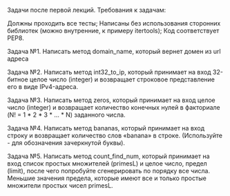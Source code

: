 Задачи после первой лекций. Требования к задачам:

Должны проходить все тесты;
Написаны без использования сторонних библиотек (можно внутренние, к примеру itertools);
Код соответствует PEP8.

Задача №1.
Написать метод domain_name, который вернет домен из url адреса

Задача №2.
Написать метод int32_to_ip, который принимает на вход 32-битное целое число
(integer) и возвращает строковое представление его в виде IPv4-адреса.

Задача №3.
Написать метод zeros, который принимает на вход целое число (integer) и
возвращает количество конечных нулей в факториале (N! = 1 * 2 * 3 * ... * N) заданного числа.

Задача №4.
Написать метод bananas, который принимает на вход строку и
возвращает количество слов «banana» в строке.
(Используйте - для обозначения зачеркнутой буквы).

Задача №5.
Написать метод count_find_num, который принимает на вход список простых множителей (primesL) и целое число,
предел (limit), после чего попробуйте сгенерировать по порядку все числа.
Меньшие значения предела, которые имеют все и только простые множители простых чисел primesL.